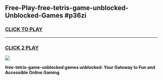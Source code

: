 
## Free-Play-free-tetris-game-unblocked-Unblocked-Games #p36zi
<h3>
<a href="https://news.freeplayer.one?title=free-tetris-game-unblocked&ref=8M">CLICK TO PLAY</a></h3>
<hr>

<h3>
<a href="https://news.freeplayer.one?title=free-tetris-game-unblocked&ref=8M">CLICK 2 PLAY</a>
  
</h3>

<a href="https://news.freeplayer.one?title=free-tetris-game-unblocked&ref=8M"><img src="https://clearcache.store/games.png"></a>


**free-tetris-game-unblocked games unblocked: Your Gateway to Fun and Accessible Online Gaming**
